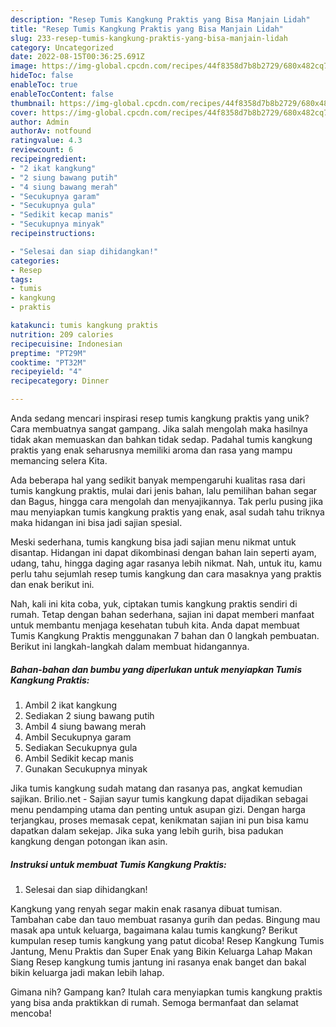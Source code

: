```yaml
---
description: "Resep Tumis Kangkung Praktis yang Bisa Manjain Lidah"
title: "Resep Tumis Kangkung Praktis yang Bisa Manjain Lidah"
slug: 233-resep-tumis-kangkung-praktis-yang-bisa-manjain-lidah
category: Uncategorized
date: 2022-08-15T00:36:25.691Z
image: https://img-global.cpcdn.com/recipes/44f8358d7b8b2729/680x482cq70/tumis-kangkung-praktis-foto-resep-utama.jpg
hideToc: false
enableToc: true
enableTocContent: false
thumbnail: https://img-global.cpcdn.com/recipes/44f8358d7b8b2729/680x482cq70/tumis-kangkung-praktis-foto-resep-utama.jpg
cover: https://img-global.cpcdn.com/recipes/44f8358d7b8b2729/680x482cq70/tumis-kangkung-praktis-foto-resep-utama.jpg
author: Admin
authorAv: notfound
ratingvalue: 4.3
reviewcount: 6
recipeingredient:
- "2 ikat kangkung"
- "2 siung bawang putih"
- "4 siung bawang merah"
- "Secukupnya garam"
- "Secukupnya gula"
- "Sedikit kecap manis"
- "Secukupnya minyak"
recipeinstructions:

- "Selesai dan siap dihidangkan!"
categories:
- Resep
tags:
- tumis
- kangkung
- praktis

katakunci: tumis kangkung praktis 
nutrition: 209 calories
recipecuisine: Indonesian
preptime: "PT29M"
cooktime: "PT32M"
recipeyield: "4"
recipecategory: Dinner

---
```





Anda sedang mencari inspirasi resep tumis kangkung praktis yang unik? Cara membuatnya sangat gampang. Jika salah mengolah maka hasilnya tidak akan memuaskan dan bahkan tidak sedap. Padahal tumis kangkung praktis yang enak seharusnya memiliki aroma dan rasa yang mampu memancing selera Kita.





Ada beberapa hal yang sedikit banyak mempengaruhi kualitas rasa dari tumis kangkung praktis, mulai dari jenis bahan, lalu pemilihan bahan segar dan Bagus, hingga cara mengolah dan menyajikannya. Tak perlu pusing jika mau menyiapkan tumis kangkung praktis yang enak,      asal sudah tahu triknya maka hidangan ini bisa jadi sajian spesial.














Meski sederhana, tumis kangkung bisa jadi sajian menu nikmat untuk disantap. Hidangan ini dapat dikombinasi dengan bahan lain seperti ayam, udang, tahu, hingga daging agar rasanya lebih nikmat. Nah, untuk itu, kamu perlu tahu sejumlah resep tumis kangkung dan cara masaknya yang praktis dan enak berikut ini.






Nah, kali ini kita coba, yuk, ciptakan tumis kangkung praktis sendiri di rumah. Tetap dengan bahan sederhana, sajian ini dapat memberi manfaat untuk membantu menjaga kesehatan tubuh kita. Anda dapat membuat Tumis Kangkung Praktis menggunakan 7 bahan dan 0 langkah pembuatan. Berikut ini langkah-langkah dalam membuat hidangannya.

<!--inarticleads1-->

##### Bahan-bahan dan bumbu yang diperlukan untuk menyiapkan Tumis Kangkung Praktis:

1. Ambil 2 ikat kangkung
1. Sediakan 2 siung bawang putih
1. Ambil 4 siung bawang merah
1. Ambil Secukupnya garam
1. Sediakan Secukupnya gula
1. Ambil Sedikit kecap manis
1. Gunakan Secukupnya minyak


Jika tumis kangkung sudah matang dan rasanya pas, angkat kemudian sajikan. Brilio.net - Sajian sayur tumis kangkung dapat dijadikan sebagai menu pendamping utama dan penting untuk asupan gizi. Dengan harga terjangkau, proses memasak cepat, kenikmatan sajian ini pun bisa kamu dapatkan dalam sekejap. Jika suka yang lebih gurih, bisa padukan kangkung dengan potongan ikan asin. 

<!--inarticleads2-->

##### Instruksi untuk membuat Tumis Kangkung Praktis:


1. Selesai dan siap dihidangkan!

Kangkung yang renyah segar makin enak rasanya dibuat tumisan. Tambahan cabe dan tauo membuat rasanya gurih dan pedas. Bingung mau masak apa untuk keluarga, bagaimana kalau tumis kangkung? Berikut kumpulan resep tumis kangkung yang patut dicoba! Resep Kangkung Tumis Jantung, Menu Praktis dan Super Enak yang Bikin Keluarga Lahap Makan Siang Resep kangkung tumis jantung ini rasanya enak banget dan bakal bikin keluarga jadi makan lebih lahap. 

Gimana nih? Gampang kan? Itulah cara menyiapkan tumis kangkung praktis yang bisa anda praktikkan di rumah. Semoga bermanfaat dan selamat mencoba!
